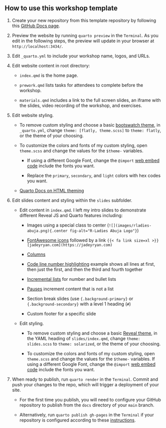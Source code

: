 ## How to use this workshop template

1.  Create your new repository from this template repository by following this
    [GitHub Docs
    page](https://docs.github.com/en/repositories/creating-and-managing-repositories/creating-a-repository-from-a-template).

2.  Preview the website by running `quarto preview` in the `Terminal`. As you
    edit in the following steps, the preview will update in your browser at
    `http://localhost:3434/`.

3.  Edit `_quarto.yml` to include your workshop name, logos, and URLs.

4.  Edit website content in root directory:

    -   `index.qmd` is the home page.

    -   `prework.qmd` lists tasks for attendees to complete before the workshop.

    -   `materials.qmd` includes a link to the full screen slides, an iframe
        with the slides, video recording of the workshop, and exercises.

5.  Edit website styling.

    -   To remove custom styling and choose a basic [bootswatch
        theme](https://quarto.org/docs/output-formats/html-themes.html#overview),
        in `_quarto.yml`, change `theme: [flatly, theme.scss]` to
        `theme: flatly`, or the theme of your choosing.

    -   To customize the colors and fonts of my custom styling, open
        `theme.scss` and change the values for the `$theme-` variables.

        -   If using a different Google Font, change the `@import` [web embed
            code](https://fonts.google.com/selection/embed) include the fonts
            you want.

        -   Replace the `primary`, `secondary`, and `light` colors with hex
            codes you want.

    -   [Quarto Docs on HTML
        theming](https://quarto.org/docs/output-formats/html-themes.html#basic-options)

6.  Edit slides content and styling within the `slides` subfolder.

    -   Edit content in `index.qmd`. I left my intro slides to demonstrate
        different Reveal JS and Quarto features including:

        -   Images using a special class to center
            (`![](images/rladies-abuja.png){.center fig-alt="R-Ladies Abuja Logo"}`)

        -   [FontAwesome icons](https://github.com/quarto-ext/fontawesome)
            followed by a link
            `{{< fa link size=xl >}} [jadeyryan.com](https://jadeyryan.com)`

        -   [Columns](https://quarto.org/docs/presentations/revealjs/#multiple-columns)

        -   [Code line number
            highlighting](https://quarto.org/docs/presentations/revealjs/#line-highlighting)
            example shows all lines at first, then just the first, and then the
            third and fourth together

        -   [Incremental
            lists](https://quarto.org/docs/presentations/revealjs/#incremental-lists)
            for number and bullet lists

        -   [Pauses](https://quarto.org/docs/presentations/revealjs/#incremental-lists)
            increment content that is not a list

        -   Section break slides (use `{.background-primary}` or
            `{.background-secondary}` with a level 1 heading (`#`)

        -   Custom footer for a specific slide

    -   Edit styling.

        -   To remove custom styling and choose a basic [Reveal
            theme](https://quarto.org/docs/presentations/revealjs/#themes), in
            the YAML heading of `slides/index.qmd`, change `theme: slides.scss`
            to `theme: solarized`, or the theme of your choosing.

        -   To customize the colors and fonts of my custom styling, open
            `theme.scss` and change the values for the `$theme-` variables. If
            using a different Google Font, change the `@import` [web embed
            code](https://fonts.google.com/selection/embed) include the fonts
            you want.

7.  When ready to publish, run `quarto render` in the `Terminal`. Commit and
    push your changes to the repo, which will trigger a deployment of your site.

    -   For the first time you publish, you will need to configure your GitHub
        repository to publish from the `docs` directory of your `main` branch.

    -   Alternatively, run `quarto publish gh-pages` in the `Terminal` if your
        repository is configured according to these
        [instructions](https://quarto.org/docs/publishing/github-pages.html#publish-command).
